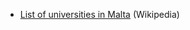 * [List of universities in Malta](https://en.wikipedia.org/wiki/List_of_universities_in_Malta) (Wikipedia)